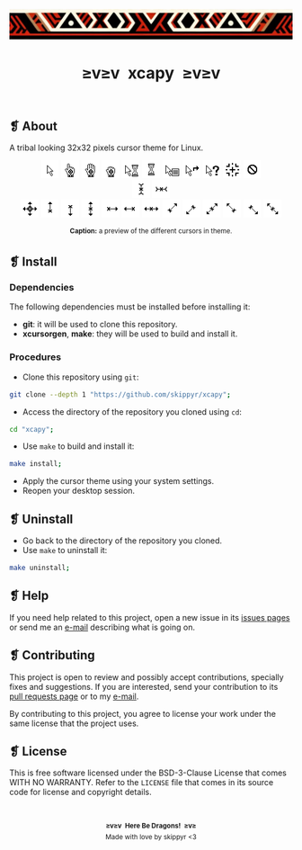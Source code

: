<p align="center">
	<img alt="" src="assets/ornament.webp" />
</p>
<h1 align="center">≥v≥v&ensp;xcapy&ensp;≥v≥v</h1>
<p align="center">
	<img alt="" src="https://img.shields.io/github/license/skippyr/xcapy?style=plastic&label=%E2%89%A5%20license&labelColor=%2324130e&color=%23b8150d" />
	&nbsp;
	<img alt="" src="https://img.shields.io/github/v/tag/skippyr/xcapy?style=plastic&label=%E2%89%A5%20tag&labelColor=%2324130e&color=%23b8150d" />
	&nbsp;
	<img alt="" src="https://img.shields.io/github/commit-activity/t/skippyr/xcapy?style=plastic&label=%E2%89%A5%20commits&labelColor=%2324130e&color=%23b8150d" />
	&nbsp;
	<img alt="" src="https://img.shields.io/github/stars/skippyr/xcapy?style=plastic&label=%E2%89%A5%20stars&labelColor=%2324130e&color=%23b8150d" />
</p>

## ❡ About

A tribal looking 32x32 pixels cursor theme for Linux.

<p align="center">
	<img alt="" src="src/left_ptr.png" />
	<img alt="" src="src/hand2.png" />
	<img alt="" src="src/openhand.png" />
	<img alt="" src="src/closedhand.png" />
	<img alt="" src="src/progress.png" />
	<img alt="" src="src/watch.png" />
	<img alt="" src="src/context-menu.png" />
	<img alt="" src="src/link.png" />
	<img alt="" src="src/help.png" />
	<img alt="" src="src/crosshair.png" />
	<img alt="" src="src/not-allowed.png" />
	<br />
	<img alt="" src="src/xterm.png" />
	<img alt="" src="src/vertical-text.png" />
	<br />
	<img alt="" src="src/all-scroll.png" />
	<img alt="" src="src/sb_up_arrow.png" />
	<img alt="" src="src/sb_down_arrow.png" />
	<img alt="" src="src/ns-resize.png" />
	<img alt="" src="src/sb_right_arrow.png" />
	<img alt="" src="src/sb_left_arrow.png" />
	<img alt="" src="src/ew-resize.png" />
	<img alt="" src="src/top_right_corner.png" />
	<img alt="" src="src/bottom_left_corner.png" />
	<img alt="" src="src/nesw-resize.png" />
	<img alt="" src="src/top_left_corner.png" />
	<img alt="" src="src/bottom_right_corner.png" />
	<img alt="" src="src/nwse-resize.png" />
	<p align="center"><sup><strong>Caption:</strong> a preview of the different cursors in theme.</p>
</p>

## ❡ Install

### Dependencies

The following dependencies must be installed before installing it:

- **git**: it will be used to clone this repository.
- **xcursorgen**, **make**: they will be used to build and install it.

### Procedures

- Clone this repository using `git`:

```sh
git clone --depth 1 "https://github.com/skippyr/xcapy";
```

- Access the directory of the repository you cloned using `cd`:

```sh
cd "xcapy";
```

- Use `make` to build and install it:

```sh
make install;
```

- Apply the cursor theme using your system settings.
- Reopen your desktop session.

## ❡ Uninstall

- Go back to the directory of the repository you cloned.
- Use `make` to uninstall it:

```sh
make uninstall;
```

## ❡ Help

If you need help related to this project, open a new issue in its [issues pages](https://github.com/skippyr/xcapy/issues) or send me an [e-mail](mailto:skippyr.developer@gmail.com) describing what is going on.

## ❡ Contributing

This project is open to review and possibly accept contributions, specially fixes and suggestions. If you are interested, send your contribution to its [pull requests page](https://github.com/skippyr/xcapy/pulls) or to my [e-mail](mailto:skippyr.developer@gmail.com).

By contributing to this project, you agree to license your work under the same license that the project uses.

## ❡ License

This is free software licensed under the BSD-3-Clause License that comes WITH NO WARRANTY. Refer to the `LICENSE` file that comes in its source code for license and copyright details.

&ensp;
<p align="center"><sup><strong>≥v≥v&ensp;Here Be Dragons!&ensp;≥v≥</strong><br />Made with love by skippyr <3</sup></p>
